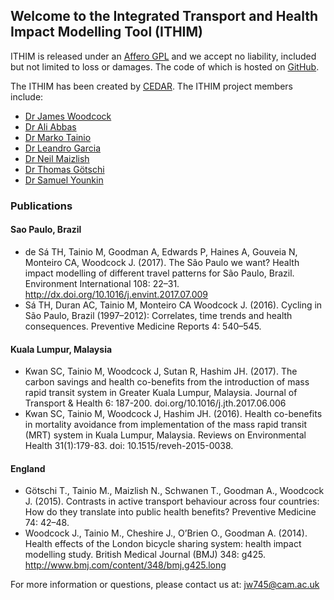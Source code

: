 ## Welcome to the Integrated Transport and Health Impact Modelling Tool (ITHIM)

ITHIM is released under an <a href="https://github.com/ITHIM/ithim-r-interface/blob/master/LICENSE" target = '_blank'>Affero GPL</a> and we accept no liability, included but not limited to loss or damages. The code of which is hosted on <a href="https://github.com/ITHIM/ithim-r-interface" target="_blank">GitHub</a>.

The ITHIM has been created by <a href = "http://www.cedar.iph.cam.ac.uk/" target = "_blank">CEDAR</a>. The ITHIM project members include:

* <a href="http://www.cedar.iph.cam.ac.uk/people/leads/james-woodcock/" target = "_blank">Dr James Woodcock</a> 
* <a href="http://www.cedar.iph.cam.ac.uk/people/cdfs/ali-abbas/" target = "_blank">Dr Ali Abbas</a>
* <a href="http://www.cedar.iph.cam.ac.uk/people/cdfs/marko-tainio/" target = "_blank">Dr Marko Tainio</a> 
* <a href = "http://www.cedar.iph.cam.ac.uk/people/leandro-garcia/" target = "_blank">Dr Leandro Garcia</a>
* <a href = "http://phasocal.org/neil-maizlish/" target = "_blank">Dr Neil Maizlish</a>
* <a href = "http://www.ebpi.uzh.ch/en/aboutus/departments/epidemiology/cde/teamcde/goetschi.html" target = "_blank">Dr Thomas Götschi</a>
* <a href = "http://syounkin.com/" target = "_blank">Dr Samuel Younkin</a>


### Publications


#### Sao Paulo, Brazil

* de Sá TH, Tainio M, Goodman A, Edwards P, Haines A, Gouveia N, Monteiro CA, Woodcock J. (2017). The São Paulo we want? Health impact modelling of different travel patterns for São Paulo, Brazil. Environment International 108: 22–31. http://dx.doi.org/10.1016/j.envint.2017.07.009
* Sá TH, Duran AC, Tainio M, Monteiro CA Woodcock J. (2016). Cycling in São Paulo, Brazil (1997–2012): Correlates, time trends and health consequences. Preventive Medicine Reports 4: 540–545.

#### Kuala Lumpur, Malaysia

* Kwan SC, Tainio M, Woodcock J, Sutan R, Hashim JH. (2017). The carbon savings and health co-benefits from the introduction of mass rapid transit system in Greater Kuala Lumpur, Malaysia. Journal of Transport & Health 6: 187-200. doi.org/10.1016/j.jth.2017.06.006
* Kwan SC, Tainio M, Woodcock J, Hashim JH. (2016). Health co-benefits in mortality avoidance from implementation of the mass rapid transit (MRT) system in Kuala Lumpur, Malaysia. Reviews on Environmental Health 31(1):179-83. doi: 10.1515/reveh-2015-0038.

#### England

* Götschi T., Tainio M., Maizlish N., Schwanen T., Goodman A., Woodcock J. (2015). Contrasts in active transport behaviour across four countries: How do they translate into public health benefits? Preventive Medicine 74: 42–48.
* Woodcock J., Tainio M., Cheshire J., O’Brien O., Goodman A. (2014). Health effects of the London bicycle sharing system: health impact modelling study. British Medical Journal (BMJ) 348: g425. http://www.bmj.com/content/348/bmj.g425.long

For more information or questions, please contact us at: jw745@cam.ac.uk
